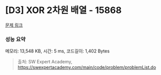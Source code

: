 # [D3] XOR 2차원 배열 - 15868 

[문제 링크](https://swexpertacademy.com/main/code/problem/problemDetail.do?contestProbId=AYTAurfKJDEDFARs) 

### 성능 요약

메모리: 13,548 KB, 시간: 5 ms, 코드길이: 1,402 Bytes



> 출처: SW Expert Academy, https://swexpertacademy.com/main/code/problem/problemList.do